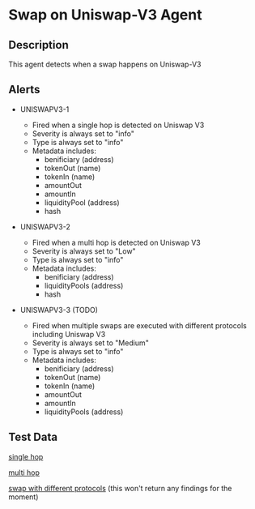 # Swap on Uniswap-V3 Agent

## Description

This agent detects when a swap happens on Uniswap-V3

## Alerts

- UNISWAPV3-1

  - Fired when a single hop is detected on Uniswap V3
  - Severity is always set to "info"
  - Type is always set to "info"
  - Metadata includes:
    - benificiary (address)
    - tokenOut (name)
    - tokenIn (name)
    - amountOut
    - amountIn
    - liquidityPool (address)
    - hash

- UNISWAPV3-2

  - Fired when a multi hop is detected on Uniswap V3
  - Severity is always set to "Low"
  - Type is always set to "info"
  - Metadata includes:
    - benificiary (address)
    - liquidityPools (address)
    - hash

- UNISWAPV3-3 (TODO)

  - Fired when multiple swaps are executed with different protocols including Uniswap V3
  - Severity is always set to "Medium"
  - Type is always set to "info"
  - Metadata includes:
    - benificiary (address)
    - tokenOut (name)
    - tokenIn (name)
    - amountOut
    - amountIn
    - liquidityPools (address)

## Test Data

[single hop](https://etherscan.io/tx/0xaf47c830dcd91b6d1c8c2c7035485d8a3a8a490e3f025b7a6a8c45e18d764a33)

[multi hop](https://etherscan.io/tx/0x3ca5be285539c48c38495abb43aa433ac22e673a619b823decff0a07f4e43d44)

[swap with different protocols](https://etherscan.io/tx/0xea7945506d2bb46db4e310f06698940027e358d05fa0168dc0513a9e14cd556f) (this won't return any findings for the moment)
